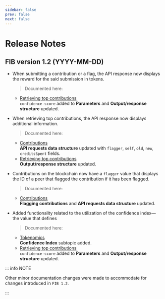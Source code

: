 ```yaml
---
sidebar: false
prev: false
next: false
---
```


# Release Notes

## FIB version 1.2 (YYYY-MM-DD)

- When submitting a contribution or a flag, the API response now displays the reward for the said submission in tokens.

  > Documented here:
  - [Retrieving top contributions](../api-specification/contribution-controller/retrieving-top-contributions.md)<br>`confidence-score` added to **Parameters** and **Output/response structure** updated.

- When retrieving top contributions, the API response now displays additional information.

  > Documented here:
  - [Contributions](../overview/contributions.md#api-requests-data-structure)<br>**API requests data structure** updated with `flagger`, `self`, `old`, `new`, `creditsSpent` fields.
  - [Retrieving top contributions](../api-specification/contribution-controller/retrieving-top-contributions.md)<br>**Output/response structure** updated.

- Contributions on the blockchain now have a `flagger` value that displays the ID of a peer that flagged the contribution if it has been flagged.

  > Documented here:
  - [Contributions](../overview/contributions.md#api-requests-data-structure)<br>**Flagging contributions** and **API requests data structure** updated.

- Added functionality related to the utilization of the confidence index—the value that defines

  > Documented here:
  - [Tokenomics](../overview/tokenomics.md#confidence-index)<br>**Confidence Index** subtopic added.
  - [Retrieving top contributions](../api-specification/contribution-controller/retrieving-top-contributions.md)<br>`confidence-score` added to **Parameters** and **Output/response structure** updated.

::: info NOTE

Other minor documentation changes were made to accommodate for changes introduced in `FIB 1.2`.

:::
